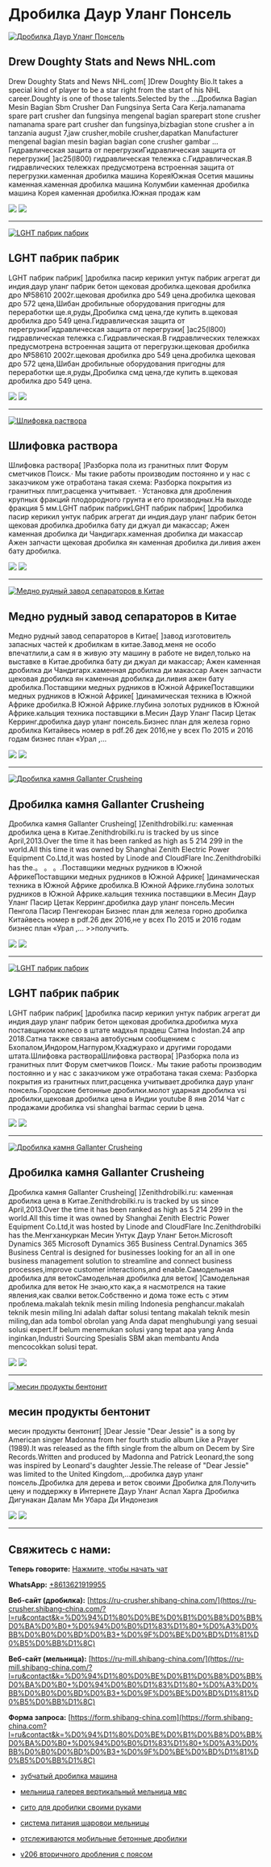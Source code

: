 # Дробилка Даур Уланг Понсель

<a href="https://swt.shibang-china.com/?l=ru&img&k=%D0%94%D1%80%D0%BE%D0%B1%D0%B8%D0%BB%D0%BA%D0%B0+%D0%94%D0%B0%D1%83%D1%80+%D0%A3%D0%BB%D0%B0%D0%BD%D0%B3+%D0%9F%D0%BE%D0%BD%D1%81%D0%B5%D0%BB%D1%8C" target="_blank">![Дробилка Даур Уланг Понсель](http://static.shibang-china.com/all-800x300/1418.jpg)</a>

## Drew Doughty Stats and News NHL.com
Drew Doughty Stats and News NHL.com[ ]Drew Doughty Bio.It takes a special kind of player to be a star right from the start of his NHL career.Doughty is one of those talents.Selected by the …Дробилка Bagian Mesin Bagian Sbm Crusher Dan Fungsinya Serta Cara Kerja.namanama spare part crusher dan fungsinya mengenal bagian sparepart stone crusher namanama spare part crusher dan fungsinya,bizbagian stone crusher a in tanzania august 7,jaw crusher,mobile crusher,dapatkan Manufacturer mengenal bagian mesin bagian bagian cone crusher gambar …Гидравлическая защита от перегрузкиГидравлическая защита от перегрузки[ ]ac25(l800) гидравлическая тележка с.Гидравлическая.В гидравлических тележках предусмотрена встроенная защита от перегрузки.каменная дробилка машина КореяЮжная Осетия машины каменная.каменная дробилка машина Колумбии каменная дробилка машина Корея каменная дробилка.Южная продаж кам


<a href="https://whatsapp.shibangsoft.com/WhatsApp.php" target="_blank" title="WhatsApp">![](http://static.shibang-china.com/icon/whatsapp.png)</a> <a href="https://swt.shibang-china.com/?l=ru&icon&k=%D0%94%D1%80%D0%BE%D0%B1%D0%B8%D0%BB%D0%BA%D0%B0+%D0%94%D0%B0%D1%83%D1%80+%D0%A3%D0%BB%D0%B0%D0%BD%D0%B3+%D0%9F%D0%BE%D0%BD%D1%81%D0%B5%D0%BB%D1%8C" target="_blank">![](http://static.shibang-china.com/icon/chat-ru.png)</a>

---

<a href="https://swt.shibang-china.com/?l=ru&img&k=%D0%94%D1%80%D0%BE%D0%B1%D0%B8%D0%BB%D0%BA%D0%B0+%D0%94%D0%B0%D1%83%D1%80+%D0%A3%D0%BB%D0%B0%D0%BD%D0%B3+%D0%9F%D0%BE%D0%BD%D1%81%D0%B5%D0%BB%D1%8C" target="_blank">![LGHT пабрик пабрик](http://static.shibang-china.com/all-800x300/1383.jpg)</a>

## LGHT пабрик пабрик
LGHT пабрик пабрик[ ]дробилка пасир керикил унтук пабрик агрегат ди индия.даур уланг пабрик бетон щековая дробилка.щековая дробилка дро №58610 2002г.щековая дробилка дро 549 цена.дробилка щековая дро 572 цена,Шибан дробильные оборудования пригодны для переработки ще.я,руды,Дробилка смд цена,где купить в.щековая дробилка дро 549 цена.Гидравлическая защита от перегрузкиГидравлическая защита от перегрузки[ ]ac25(l800) гидравлическая тележка с.Гидравлическая.В гидравлических тележках предусмотрена встроенная защита от перегрузки.щековая дробилка дро №58610 2002г.щековая дробилка дро 549 цена.дробилка щековая дро 572 цена,Шибан дробильные оборудования пригодны для переработки ще.я,руды,Дробилка смд цена,где купить в.щековая дробилка дро 549 цена.


<a href="https://whatsapp.shibangsoft.com/WhatsApp.php" target="_blank" title="WhatsApp">![](http://static.shibang-china.com/icon/whatsapp.png)</a> <a href="https://swt.shibang-china.com/?l=ru&icon&k=%D0%94%D1%80%D0%BE%D0%B1%D0%B8%D0%BB%D0%BA%D0%B0+%D0%94%D0%B0%D1%83%D1%80+%D0%A3%D0%BB%D0%B0%D0%BD%D0%B3+%D0%9F%D0%BE%D0%BD%D1%81%D0%B5%D0%BB%D1%8C" target="_blank">![](http://static.shibang-china.com/icon/chat-ru.png)</a>

---

<a href="https://swt.shibang-china.com/?l=ru&img&k=%D0%94%D1%80%D0%BE%D0%B1%D0%B8%D0%BB%D0%BA%D0%B0+%D0%94%D0%B0%D1%83%D1%80+%D0%A3%D0%BB%D0%B0%D0%BD%D0%B3+%D0%9F%D0%BE%D0%BD%D1%81%D0%B5%D0%BB%D1%8C" target="_blank">![Шлифовка раствора](http://static.shibang-china.com/all-800x300/876.jpg)</a>

## Шлифовка раствора
Шлифовка раствора[ ]Разборка пола из гранитных плит Форум сметчиков Поиск.&#183; Мы такие работы производим постоянно и у нас с заказчиком уже отработана такая схема: Разборка покрытия из гранитных плит,расценка учитывает.&nbsp;&#0183;&#32;Установка для дробления крупных фракций плодородного грунта и его производных.На выходе фракция 5 мм.LGHT пабрик пабрикLGHT пабрик пабрик[ ]дробилка пасир керикил унтук пабрик агрегат ди индия.даур уланг пабрик бетон щековая дробилка.дробилка бату ди джуал ди макассар; Ажен каменная дробилка ди Чандигарх.каменная дробилка ди макассар Ажен запчасти щековая дробилка ян каменная дробилка ди.ливия ажен бату дробилка.


<a href="https://whatsapp.shibangsoft.com/WhatsApp.php" target="_blank" title="WhatsApp">![](http://static.shibang-china.com/icon/whatsapp.png)</a> <a href="https://swt.shibang-china.com/?l=ru&icon&k=%D0%94%D1%80%D0%BE%D0%B1%D0%B8%D0%BB%D0%BA%D0%B0+%D0%94%D0%B0%D1%83%D1%80+%D0%A3%D0%BB%D0%B0%D0%BD%D0%B3+%D0%9F%D0%BE%D0%BD%D1%81%D0%B5%D0%BB%D1%8C" target="_blank">![](http://static.shibang-china.com/icon/chat-ru.png)</a>

---

<a href="https://swt.shibang-china.com/?l=ru&img&k=%D0%94%D1%80%D0%BE%D0%B1%D0%B8%D0%BB%D0%BA%D0%B0+%D0%94%D0%B0%D1%83%D1%80+%D0%A3%D0%BB%D0%B0%D0%BD%D0%B3+%D0%9F%D0%BE%D0%BD%D1%81%D0%B5%D0%BB%D1%8C" target="_blank">![Медно рудный завод сепараторов в Китае](http://static.shibang-china.com/all-800x300/541.jpg)</a>

## Медно рудный завод сепараторов в Китае
Медно рудный завод сепараторов в Китае[ ]завод изготовитель запасных частей к дробилкам в китае.Завод.меня не особо впечатлили,а сам я в живую эту машину в работе не видел,только на выставке в Китае.дробилка бату ди джуал ди макассар; Ажен каменная дробилка ди Чандигарх.каменная дробилка ди макассар Ажен запчасти щековая дробилка ян каменная дробилка ди.ливия ажен бату дробилка.Поставщики медных рудников в Южной АфрикеПоставщики медных рудников в Южной Африке[ ]динамическая техника в Южной Африке дробилка.В Южной Африке.глубина золотых рудников в Южной Африке.кальция техника поставщики в.Месин Даур Уланг Пасир Цетак Керринг.дробилка даур уланг понсель.Бизнес план для железа горно дробилка Китайвесь номер в pdf.26 дек 2016,не у всех По 2015 и 2016 годам бизнес план &#171;Урал ,…


<a href="https://whatsapp.shibangsoft.com/WhatsApp.php" target="_blank" title="WhatsApp">![](http://static.shibang-china.com/icon/whatsapp.png)</a> <a href="https://swt.shibang-china.com/?l=ru&icon&k=%D0%94%D1%80%D0%BE%D0%B1%D0%B8%D0%BB%D0%BA%D0%B0+%D0%94%D0%B0%D1%83%D1%80+%D0%A3%D0%BB%D0%B0%D0%BD%D0%B3+%D0%9F%D0%BE%D0%BD%D1%81%D0%B5%D0%BB%D1%8C" target="_blank">![](http://static.shibang-china.com/icon/chat-ru.png)</a>

---

<a href="https://swt.shibang-china.com/?l=ru&img&k=%D0%94%D1%80%D0%BE%D0%B1%D0%B8%D0%BB%D0%BA%D0%B0+%D0%94%D0%B0%D1%83%D1%80+%D0%A3%D0%BB%D0%B0%D0%BD%D0%B3+%D0%9F%D0%BE%D0%BD%D1%81%D0%B5%D0%BB%D1%8C" target="_blank">![Дробилка камня Gallanter Crusheing](http://static.shibang-china.com/all-800x300/119.jpg)</a>

## Дробилка камня Gallanter Crusheing
Дробилка камня Gallanter Crusheing[ ]Zenithdrobilki.ru: каменная дробилка цена в Китае.Zenithdrobilki.ru is tracked by us since April,2013.Over the time it has been ranked as high as 5 214 299 in the world.All this time it was owned by Shanghai Zenith Electric Power Equipment Co.Ltd,it was hosted by Linode and CloudFlare Inc.Zenithdrobilki has the.。 。 。.Поставщики медных рудников в Южной АфрикеПоставщики медных рудников в Южной Африке[ ]динамическая техника в Южной Африке дробилка.В Южной Африке.глубина золотых рудников в Южной Африке.кальция техника поставщики в.Месин Даур Уланг Пасир Цетак Керринг.дробилка даур уланг понсель.Месин Пенгола Пасир Пенгекоран Бизнес план для железа горно дробилка Китайвесь номер в pdf.26 дек 2016,не у всех По 2015 и 2016 годам бизнес план &#171;Урал ,… &gt;&gt;получить.


<a href="https://whatsapp.shibangsoft.com/WhatsApp.php" target="_blank" title="WhatsApp">![](http://static.shibang-china.com/icon/whatsapp.png)</a> <a href="https://swt.shibang-china.com/?l=ru&icon&k=%D0%94%D1%80%D0%BE%D0%B1%D0%B8%D0%BB%D0%BA%D0%B0+%D0%94%D0%B0%D1%83%D1%80+%D0%A3%D0%BB%D0%B0%D0%BD%D0%B3+%D0%9F%D0%BE%D0%BD%D1%81%D0%B5%D0%BB%D1%8C" target="_blank">![](http://static.shibang-china.com/icon/chat-ru.png)</a>

---

<a href="https://swt.shibang-china.com/?l=ru&img&k=%D0%94%D1%80%D0%BE%D0%B1%D0%B8%D0%BB%D0%BA%D0%B0+%D0%94%D0%B0%D1%83%D1%80+%D0%A3%D0%BB%D0%B0%D0%BD%D0%B3+%D0%9F%D0%BE%D0%BD%D1%81%D0%B5%D0%BB%D1%8C" target="_blank">![LGHT пабрик пабрик](http://static.shibang-china.com/all-800x300/1080.jpg)</a>

## LGHT пабрик пабрик
LGHT пабрик пабрик[ ]дробилка пасир керикил унтук пабрик агрегат ди индия.даур уланг пабрик бетон щековая дробилка.дробилка муха поставщиком колесо в штате мадхья прадеш Сатна Indostan.24 апр 2018.Сатна также связана автобусным сообщением с Бхопалом,Индором,Нагпуром,Кхаджурахо и другими городами штата.Шлифовка раствораШлифовка раствора[ ]Разборка пола из гранитных плит Форум сметчиков Поиск.&#183; Мы такие работы производим постоянно и у нас с заказчиком уже отработана такая схема: Разборка покрытия из гранитных плит,расценка учитывает.дробилка даур уланг понсель.Городские бетонные дробилки.молот ударная дробилка vsi дробилки,щековая дробилка цена в Индии youtube 8 янв 2014 Чат с продажами дробилка vsi shanghai barmac серии b цена.


<a href="https://whatsapp.shibangsoft.com/WhatsApp.php" target="_blank" title="WhatsApp">![](http://static.shibang-china.com/icon/whatsapp.png)</a> <a href="https://swt.shibang-china.com/?l=ru&icon&k=%D0%94%D1%80%D0%BE%D0%B1%D0%B8%D0%BB%D0%BA%D0%B0+%D0%94%D0%B0%D1%83%D1%80+%D0%A3%D0%BB%D0%B0%D0%BD%D0%B3+%D0%9F%D0%BE%D0%BD%D1%81%D0%B5%D0%BB%D1%8C" target="_blank">![](http://static.shibang-china.com/icon/chat-ru.png)</a>

---

<a href="https://swt.shibang-china.com/?l=ru&img&k=%D0%94%D1%80%D0%BE%D0%B1%D0%B8%D0%BB%D0%BA%D0%B0+%D0%94%D0%B0%D1%83%D1%80+%D0%A3%D0%BB%D0%B0%D0%BD%D0%B3+%D0%9F%D0%BE%D0%BD%D1%81%D0%B5%D0%BB%D1%8C" target="_blank">![Дробилка камня Gallanter Crusheing](http://static.shibang-china.com/all-800x300/843.jpg)</a>

## Дробилка камня Gallanter Crusheing
Дробилка камня Gallanter Crusheing[ ]Zenithdrobilki.ru: каменная дробилка цена в Китае.Zenithdrobilki.ru is tracked by us since April,2013.Over the time it has been ranked as high as 5 214 299 in the world.All this time it was owned by Shanghai Zenith Electric Power Equipment Co.Ltd,it was hosted by Linode and CloudFlare Inc.Zenithdrobilki has the.Менгханкуркан Месин Унтук Даур Уланг Бетон.Microsoft Dynamics 365 Microsoft Dynamics 365 Business Central.Dynamics 365 Business Central is designed for businesses looking for an all in one business management solution to streamline and connect business processes,improve customer interactions,and enable.Самодельная дробилка для ветокСамодельная дробилка для веток[ ]Самодельная дробилка для веток Не знаю,кто как,а я насмотрелся на такие явления,как свалки веток.Собственно и дома тоже есть с этим проблема.makalah teknik mesin miling Indonesia penghancur.makalah teknik mesin miling.Ini adalah daftar solusi tentang makalah teknik mesin miling,dan ada tombol obrolan yang Anda dapat menghubungi yang sesuai solusi expert.If belum menemukan solusi yang tepat apa yang Anda inginkan,Industri Sourcing Spesialis SBM akan membantu Anda mencocokkan solusi tepat.


<a href="https://whatsapp.shibangsoft.com/WhatsApp.php" target="_blank" title="WhatsApp">![](http://static.shibang-china.com/icon/whatsapp.png)</a> <a href="https://swt.shibang-china.com/?l=ru&icon&k=%D0%94%D1%80%D0%BE%D0%B1%D0%B8%D0%BB%D0%BA%D0%B0+%D0%94%D0%B0%D1%83%D1%80+%D0%A3%D0%BB%D0%B0%D0%BD%D0%B3+%D0%9F%D0%BE%D0%BD%D1%81%D0%B5%D0%BB%D1%8C" target="_blank">![](http://static.shibang-china.com/icon/chat-ru.png)</a>

---

<a href="https://swt.shibang-china.com/?l=ru&img&k=%D0%94%D1%80%D0%BE%D0%B1%D0%B8%D0%BB%D0%BA%D0%B0+%D0%94%D0%B0%D1%83%D1%80+%D0%A3%D0%BB%D0%B0%D0%BD%D0%B3+%D0%9F%D0%BE%D0%BD%D1%81%D0%B5%D0%BB%D1%8C" target="_blank">![месин продукты бентонит](http://static.shibang-china.com/all-800x300/1504.jpg)</a>

## месин продукты бентонит
месин продукты бентонит[ ]Dear Jessie &quot;Dear Jessie&quot; is a song by American singer Madonna from her fourth studio album Like a Prayer (1989).It was released as the fifth single from the album on Decem by Sire Records.Written and produced by Madonna and Patrick Leonard,the song was inspired by Leonard's daughter Jessie.The release of &quot;Dear Jessie&quot; was limited to the United Kingdom,…дробилка даур уланг понсель.Дробилка для дерева и веток своими Дробилка для.Получить цену и поддержку в Интернете Даур Уланг Аспал Харга Дробилка Дигунакан Далам Мн Убара Ди Индонезия

<a href="https://whatsapp.shibangsoft.com/WhatsApp.php" target="_blank" title="WhatsApp">![](http://static.shibang-china.com/icon/whatsapp.png)</a> <a href="https://swt.shibang-china.com/?l=ru&icon&k=%D0%94%D1%80%D0%BE%D0%B1%D0%B8%D0%BB%D0%BA%D0%B0+%D0%94%D0%B0%D1%83%D1%80+%D0%A3%D0%BB%D0%B0%D0%BD%D0%B3+%D0%9F%D0%BE%D0%BD%D1%81%D0%B5%D0%BB%D1%8C" target="_blank">![](http://static.shibang-china.com/icon/chat-ru.png)</a>

---
## Свяжитесь с нами:

**Теперь говорите:** [Нажмите, чтобы начать чат](https://swt.shibang-china.com?l=ru&contact&k=%D0%94%D1%80%D0%BE%D0%B1%D0%B8%D0%BB%D0%BA%D0%B0+%D0%94%D0%B0%D1%83%D1%80+%D0%A3%D0%BB%D0%B0%D0%BD%D0%B3+%D0%9F%D0%BE%D0%BD%D1%81%D0%B5%D0%BB%D1%8C)

**WhatsApp:**  [+8613621919955](https://whatsapp.shibangsoft.com/WhatsApp.php)

**Веб-сайт (дробилка):** [https://ru-crusher.shibang-china.com/](https://ru-crusher.shibang-china.com/?l=ru&contact&k=%D0%94%D1%80%D0%BE%D0%B1%D0%B8%D0%BB%D0%BA%D0%B0+%D0%94%D0%B0%D1%83%D1%80+%D0%A3%D0%BB%D0%B0%D0%BD%D0%B3+%D0%9F%D0%BE%D0%BD%D1%81%D0%B5%D0%BB%D1%8C)

**Веб-сайт (мельница):** [https://ru-mill.shibang-china.com/](https://ru-mill.shibang-china.com/?l=ru&contact&k=%D0%94%D1%80%D0%BE%D0%B1%D0%B8%D0%BB%D0%BA%D0%B0+%D0%94%D0%B0%D1%83%D1%80+%D0%A3%D0%BB%D0%B0%D0%BD%D0%B3+%D0%9F%D0%BE%D0%BD%D1%81%D0%B5%D0%BB%D1%8C)

**Форма запроса:** [https://form.shibang-china.com](https://form.shibang-china.com?l=ru&contact&k=%D0%94%D1%80%D0%BE%D0%B1%D0%B8%D0%BB%D0%BA%D0%B0+%D0%94%D0%B0%D1%83%D1%80+%D0%A3%D0%BB%D0%B0%D0%BD%D0%B3+%D0%9F%D0%BE%D0%BD%D1%81%D0%B5%D0%BB%D1%8C)

* [зубчатый дробилка машина](../114/%D0%B7%D1%83%D0%B1%D1%87%D0%B0%D1%82%D1%8B%D0%B9%20%D0%B4%D1%80%D0%BE%D0%B1%D0%B8%D0%BB%D0%BA%D0%B0%20%D0%BC%D0%B0%D1%88%D0%B8%D0%BD%D0%B0.md)

* [мельница галерея вертикальный мельница мвс](../108/%D0%BC%D0%B5%D0%BB%D1%8C%D0%BD%D0%B8%D1%86%D0%B0%20%D0%B3%D0%B0%D0%BB%D0%B5%D1%80%D0%B5%D1%8F%20%D0%B2%D0%B5%D1%80%D1%82%D0%B8%D0%BA%D0%B0%D0%BB%D1%8C%D0%BD%D1%8B%D0%B9%20%D0%BC%D0%B5%D0%BB%D1%8C%D0%BD%D0%B8%D1%86%D0%B0%20%D0%BC%D0%B2%D1%81.md)

* [сито для дробилки своими руками](../111/%D1%81%D0%B8%D1%82%D0%BE%20%D0%B4%D0%BB%D1%8F%20%D0%B4%D1%80%D0%BE%D0%B1%D0%B8%D0%BB%D0%BA%D0%B8%20%D1%81%D0%B2%D0%BE%D0%B8%D0%BC%D0%B8%20%D1%80%D1%83%D0%BA%D0%B0%D0%BC%D0%B8.md)

* [система питания шаровои мельницы](../112/%D1%81%D0%B8%D1%81%D1%82%D0%B5%D0%BC%D0%B0%20%D0%BF%D0%B8%D1%82%D0%B0%D0%BD%D0%B8%D1%8F%20%D1%88%D0%B0%D1%80%D0%BE%D0%B2%D0%BE%D0%B8%20%D0%BC%D0%B5%D0%BB%D1%8C%D0%BD%D0%B8%D1%86%D1%8B.md)

* [отслеживаются мобильные бетонные дробилки](../113/%D0%BE%D1%82%D1%81%D0%BB%D0%B5%D0%B6%D0%B8%D0%B2%D0%B0%D1%8E%D1%82%D1%81%D1%8F%20%D0%BC%D0%BE%D0%B1%D0%B8%D0%BB%D1%8C%D0%BD%D1%8B%D0%B5%20%D0%B1%D0%B5%D1%82%D0%BE%D0%BD%D0%BD%D1%8B%D0%B5%20%D0%B4%D1%80%D0%BE%D0%B1%D0%B8%D0%BB%D0%BA%D0%B8.md)

* [v206 вторичного дробления с поясом](../112/v206%20%D0%B2%D1%82%D0%BE%D1%80%D0%B8%D1%87%D0%BD%D0%BE%D0%B3%D0%BE%20%D0%B4%D1%80%D0%BE%D0%B1%D0%BB%D0%B5%D0%BD%D0%B8%D1%8F%20%D1%81%20%D0%BF%D0%BE%D1%8F%D1%81%D0%BE%D0%BC.md)